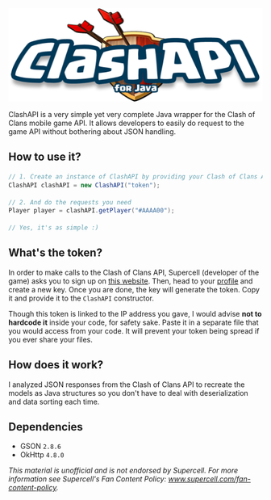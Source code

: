![ClashAPI logo](/src/main/resources/logo.png)

ClashAPI is a very simple yet very complete Java wrapper for the Clash of Clans mobile game API. It allows developers to easily do request to the game API without bothering about JSON handling.

## How to use it?
```java
// 1. Create an instance of ClashAPI by providing your Clash of Clans API token to the constructor
ClashAPI clashAPI = new ClashAPI("token");

// 2. And do the requests you need
Player player = clashAPI.getPlayer("#AAAA00");

// Yes, it's as simple :)
```

## What's the token?
In order to make calls to the Clash of Clans API, Supercell (developer of the game) asks you to sign up on [this website](https://developer.clashofclans.com/#/register). Then, head to your [profile](https://developer.clashofclans.com/#/account) and create a new key. Once you are done, the key will generate the token. Copy it and provide it to the `ClashAPI` constructor.

Though this token is linked to the IP address you gave, I would advise **not to hardcode it** inside your code, for safety sake. Paste it in a separate file that you would access from your code. It will prevent your token being spread if you ever share your files.

## How does it work?
I analyzed JSON responses from the Clash of Clans API to recreate the models as Java structures so you don't have to deal with deserialization and data sorting each time.

## Dependencies
* GSON `2.8.6`
* OkHttp `4.8.0`

*This material is unofficial and is not endorsed by Supercell. For more information see Supercell's Fan Content Policy: www.supercell.com/fan-content-policy.*